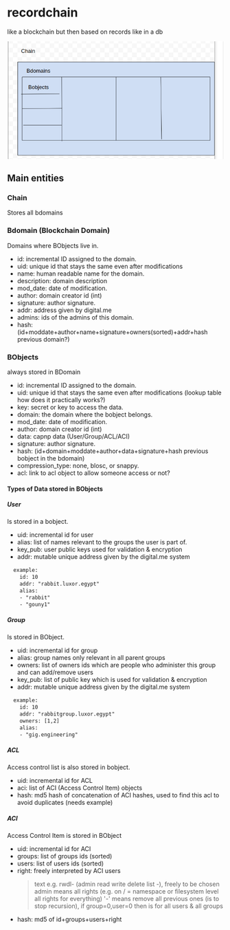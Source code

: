 # recordchain
like a blockchain but then based on records like in a db

![Chain](chain.png)

## Main entities 

### Chain

Stores all bdomains


### Bdomain (Blockchain Domain)
Domains where BObjects live in.
* id: incremental ID assigned to the domain.
* uid: unique id that stays the same even after modifications 
* name: human readable name for the domain.
* description: domain description
* mod_date: date of modification.
* author: domain creator id (int)
* signature: author signature.
* addr: address given by digital.me
* admins: ids of the admins of this domain.
* hash: (id+moddate+author+name+signature+owners(sorted)+addr+hash previous domain?) 

### BObjects
always stored in BDomain
* id: incremental ID assigned to the domain.
* uid: unique id that stays the same even after modifications (lookup table how does it practically works?)
* key: secret or key to access the data.
* domain: the domain where the bobject belongs.
* mod_date: date of modification.
* author: domain creator id (int)
* data: capnp data (User/Group/ACL/ACI)
* signature: author signature.
* hash: (id+domain+moddate+author+data+signature+hash previous bobject in the bdomain)
* compression_type: none, blosc, or snappy.
* acl:  link to acl object to allow someone access or not?


#### Types of Data stored in BObjects
##### User
Is stored in a bobject.

* uid: incremental id for user
* alias: list of names relevant to the groups the user is part of.
* key_pub: user public keys used for validation & encryption
* addr: mutable unique address given by the digital.me system
```
  example:
    id: 10    
    addr: "rabbit.luxor.egypt"
    alias:
    - "rabbit"
    - "gouny1"
```
##### Group
Is stored in BObject.

* uid: incremental id for group
* alias:  group names only relevant in all parent groups
* owners: list of owners ids which are people who administer this group and can add/remove users
* key_pub: list of public key which is used for validation & encryption
* addr: mutable unique address given by the digital.me system
```
  example:
    id: 10    
    addr: "rabbitgroup.luxor.egypt"
    owners: [1,2]
    alias:
    - "gig.engineering"
```
##### ACL
Access control list is also stored in bobject.
* uid: incremental id for ACL
* aci: list of ACI (Access Control Item) objects
* hash: md5 hash of concatenation of ACI hashes, used to find this acl to avoid duplicates (needs example)


##### ACI
Access Control Item is stored in BObject

* uid: incremental id for ACI
* groups: list of groups ids (sorted)
* users: list of users ids (sorted)
* right: freely interpreted by ACI users 
    >    text e.g. rwdl- (admin read write delete list -), freely to be chosen
        admin means all rights (e.g. on / = namespace or filesystem level all rights for everything)
        '-' means remove all previous ones (is to stop recursion), if group=0,user=0 then is for all users & all groups
* hash:  md5 of id+groups+users+right